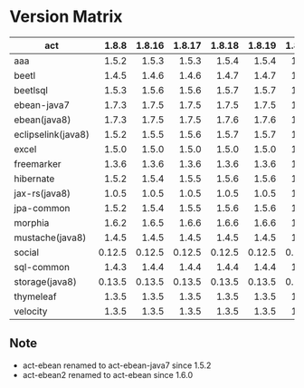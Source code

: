 # Version Matrix

| act                |  1.8.8 |  1.8.16 |  1.8.17 |  1.8.18 |  1.8.19 |  1.8.20 |  1.8.22 |  1.8.23 |  1.8.24 |
| ---                |  ----: |   ----: |   ----: |   ----: |   ----: |   ----: |   ----: |   ----: |   ----: |
| aaa                |  1.5.2 |   1.5.3 |   1.5.3 |   1.5.4 |   1.5.4 |   1.5.5 |   1.5.5 |   1.5.5 |   1.5.5 |
| beetl              |  1.4.5 |   1.4.6 |   1.4.6 |   1.4.7 |   1.4.7 |   1.4.8 |   1.5.1 |   1.5.2 |   1.5.3 |
| beetlsql           |  1.5.3 |   1.5.6 |   1.5.6 |   1.5.7 |   1.5.7 |   1.5.8 |   1.5.9 |  1.5.10 |  1.5.11 |
| ebean-java7        |  1.7.3 |   1.7.5 |   1.7.5 |   1.7.5 |   1.7.5 |   1.7.6 |   1.7.6 |   1.7.7 |   1.7.7 |
| ebean(java8)       |  1.7.3 |   1.7.5 |   1.7.5 |   1.7.6 |   1.7.6 |   1.7.7 |   1.7.7 |   1.7.8 |   1.7.8 |
| eclipselink(java8) |  1.5.2 |   1.5.5 |   1.5.6 |   1.5.7 |   1.5.7 |   1.5.8 |   1.5.8 |   1.5.9 |   1.5.9 |
| excel              |  1.5.0 |   1.5.0 |   1.5.0 |   1.5.0 |   1.5.0 |   1.6.0 |   1.6.1 |   1.6.2 |   1.6.2 |
| freemarker         |  1.3.6 |   1.3.6 |   1.3.6 |   1.3.6 |   1.3.6 |   1.3.6 |   1.3.6 |   1.3.6 |   1.3.6 |
| hibernate          |  1.5.2 |   1.5.4 |   1.5.5 |   1.5.6 |   1.5.6 |   1.5.7 |   1.5.7 |   1.5.8 |   1.5.8 |
| jax-rs(java8)      |  1.0.5 |   1.0.5 |   1.0.5 |   1.0.5 |   1.0.5 |   1.0.5 |   1.0.5 |   1.0.5 |   1.0.5 |
| jpa-common         |  1.5.2 |   1.5.4 |   1.5.5 |   1.5.6 |   1.5.6 |   1.5.7 |   1.5.7 |   1.5.8 |   1.5.8 |
| morphia            |  1.6.2 |   1.6.5 |   1.6.6 |   1.6.6 |   1.6.6 |   1.6.7 |   1.6.7 |   1.7.1 |   1.7.1 |
| mustache(java8)    |  1.4.5 |   1.4.5 |   1.4.5 |   1.4.5 |   1.4.5 |   1.4.5 |   1.4.6 |   1.4.6 |   1.4.6 |
| social             | 0.12.5 |  0.12.5 |  0.12.5 |  0.12.5 |  0.12.5 |  0.12.5 |  0.12.6 |  0.12.6 |  0.12.6 |
| sql-common         |  1.4.3 |   1.4.4 |   1.4.4 |   1.4.4 |   1.4.4 |   1.4.5 |   1.4.5 |   1.4.6 |   1.4.6 |
| storage(java8)     | 0.13.5 |  0.13.5 |  0.13.5 |  0.13.5 |  0.13.5 |  0.13.6 |  0.13.6 |  0.13.6 |  0.13.6 |
| thymeleaf          |  1.3.5 |   1.3.5 |   1.3.5 |   1.3.5 |   1.3.5 |   1.3.5 |   1.3.6 |   1.3.6 |   1.3.6 |
| velocity           |  1.3.5 |   1.3.5 |   1.3.5 |   1.3.5 |   1.3.5 |   1.3.5 |   1.3.6 |   1.3.6 |   1.3.6 |

## Note

* act-ebean renamed to act-ebean-java7 since 1.5.2
* act-ebean2 renamed to act-ebean since 1.6.0

